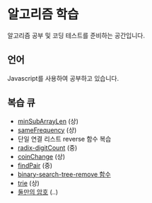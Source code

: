 # 알고리즘 학습
알고리즘 공부 및 코딩 테스트를 준비하는 공간입니다.

## 언어 
Javascript를 사용하여 공부하고 있습니다.

## 복습 큐 

- [minSubArrayLen](challenge/problem-solving-pattern/minSubArrayLen/minSubArrayLen.js) (상)
- [sameFrequency](challenge/problem-solving-pattern/findLongestSubstring/findLongestSubstring.js) (상)
- 단일 연결 리스트 reverse 함수 복습 
- [radix-digitCount](challenge/the-whild-west/radix-sort/radixSort.js) (중)
- [coinChange](challenge/the-whild-west/coin-change.js) (상)
- [findPair](challenge/the-whild-west/findPair.js) (중)
- [binary-search-tree-remove 함수](challenge/the-whild-west/binary-search-tree.js)
- [trie](challenge/the-whild-west/trie.js) (상)
- [둘만의 암호](challenge/programmers/둘만의%20암호.js) (..)